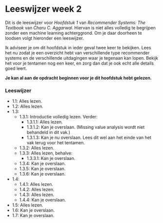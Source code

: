 # Leeswijzer week 2

Dit is de leeswijzer voor *Hoofdstuk 1* van *Recommender Systems: The Textbook* van *Charu C. Aggarwal*. Hiervan is niet alles volledig te begrijpen zonder een machine learning achterggrond. Om je daar doorheen te loodsen volgt hieronder een leeswijzer.

Ik adviseer je om dit hoofdstuk in ieder geval twee keer te bekijken. Lees het nu zodat je een overzicht hebt van verschillende type recommender systems en de verschillende uitdagingen waar je tegenaan kan lopen. Bekijk het voor je tentamen nog een keer, en zorg dan dat je ook echt alle details goed leert.

**Je kan al aan de opdracht beginnen voor je dit hoofdstuk hebt gelezen.**

### Leeswijzer

* 1.1: Alles lezen.
* 1.2: Alles lezen.
* 1.3:
    * 1.3.1: Introductie volledig lezen. Verder:
        * 1.3.1.1: Alles lezen.
        * 1.3.1.2: Kan je overslaan. (Missing value analysis wordt niet behandeld in dit vak.)
        * 1.3.1.3: Kan je nu overslaan. Lees dit wel aan het einde van het vak terug voor het tentamen.
    * 1.3.2: Alles lezen.
    * 1.3.3: Alles lezen, behalve:
        * 1.3.3.1: Kan je overslaan.
    * 1.3.4: Kan je overslaan.
    * 1.3.5: Kan je overslaan.
    * 1.3.6: Kan je overslaan.
* 1.4:
    * 1.4.1: Alles lezen.
    * 1.4.2: Alles lezen.
    * 1.4.3: Alles lezen.
    * 1.4.4: Kan je overslaan.
* 1.5: Alles lezen.
* 1.6: Kan je overslaan.
* 1.7: Kan je overslaan.
